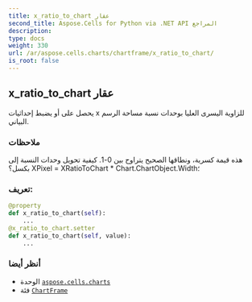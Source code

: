 ```yaml
---
title: x_ratio_to_chart عقار
second_title: Aspose.Cells for Python via .NET API المراجع
description:
type: docs
weight: 330
url: /ar/aspose.cells.charts/chartframe/x_ratio_to_chart/
is_root: false
---
```

##  x_ratio_to_chart عقار

يحصل على أو يضبط إحداثيات x للزاوية اليسرى العليا بوحدات نسبة مساحة الرسم البياني.

###  ملاحظات

هذه قيمة كسرية، ونطاقها الصحيح يتراوح بين 0-1.
 كيفية تحويل وحدات النسبة إلى بكسل؟
XPixel = XRatioToChart * Chart.ChartObject.Width؛
###  تعريف:
```python
@property
def x_ratio_to_chart(self):
    ...
@x_ratio_to_chart.setter
def x_ratio_to_chart(self, value):
    ...
```

###  أنظر أيضا
* الوحدة [`aspose.cells.charts`](../../)
* فئة [`ChartFrame`](/cells/python-net/ar/aspose.cells.charts/chartframe)
